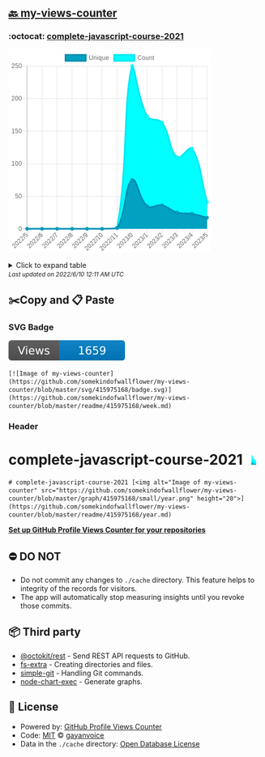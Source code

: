 ## [🔙 my-views-counter](https://github.com/somekindofwallflower/my-views-counter)

### :octocat: [complete-javascript-course-2021](https://github.com/somekindofwallflower/complete-javascript-course-2021)
![Image of my-views-counter](https://github.com/somekindofwallflower/my-views-counter/blob/master/graph/415975168/large/year.png)

<details>
	<summary>Click to expand table</summary>
	<h2>:calendar: Year Page Views Table</h2>
<table>
	<tr>
		<th>
			Last Updated
		</th>
		<th>
			Unique
		</th>
		<th>
			Count
		</th>
	</tr>
	<tr>
		<td>
			<code>2022/6/1</code>
		</td>
		<td>
			<code>17</code>
		</td>
		<td>
			<code>41</code>
		</td>
	</tr>
	<tr>
		<td>
			<code>2022/5/1</code>
		</td>
		<td>
			<code>23</code>
		</td>
		<td>
			<code>123</code>
		</td>
	</tr>
	<tr>
		<td>
			<code>2022/4/1</code>
		</td>
		<td>
			<code>25</code>
		</td>
		<td>
			<code>110</code>
		</td>
	</tr>
	<tr>
		<td>
			<code>2022/3/1</code>
		</td>
		<td>
			<code>36</code>
		</td>
		<td>
			<code>163</code>
		</td>
	</tr>
	<tr>
		<td>
			<code>2022/2/1</code>
		</td>
		<td>
			<code>35</code>
		</td>
		<td>
			<code>173</code>
		</td>
	</tr>
	<tr>
		<td>
			<code>2022/1/1</code>
		</td>
		<td>
			<code>75</code>
		</td>
		<td>
			<code>250</code>
		</td>
	</tr>
	<tr>
		<td>
			<code>2021/12/1</code>
		</td>
		<td>
			<code>1</code>
		</td>
		<td>
			<code>2</code>
		</td>
	</tr>
	<tr>
		<td>
			<code>2021/11/1</code>
		</td>
		<td>
			<code>0</code>
		</td>
		<td>
			<code>0</code>
		</td>
	</tr>
	<tr>
		<td>
			<code>2021/10/1</code>
		</td>
		<td>
			<code>0</code>
		</td>
		<td>
			<code>0</code>
		</td>
	</tr>
	<tr>
		<td>
			<code>2021/9/1</code>
		</td>
		<td>
			<code>0</code>
		</td>
		<td>
			<code>0</code>
		</td>
	</tr>
	<tr>
		<td>
			<code>2021/8/1</code>
		</td>
		<td>
			<code>0</code>
		</td>
		<td>
			<code>0</code>
		</td>
	</tr>
	<tr>
		<td>
			<code>2021/7/1</code>
		</td>
		<td>
			<code>0</code>
		</td>
		<td>
			<code>0</code>
		</td>
	</tr>
	<tr>
		<td>
			<code>2021/6/1</code>
		</td>
		<td>
			<code>0</code>
		</td>
		<td>
			<code>0</code>
		</td>
	</tr>
</table>

</details>
<small><i>Last updated on 2022/6/10 12:11 AM UTC</i></small>

## ✂️Copy and 📋 Paste
### SVG Badge
[![Image of my-views-counter](https://github.com/somekindofwallflower/my-views-counter/blob/master/svg/415975168/badge.svg)](https://github.com/somekindofwallflower/my-views-counter/blob/master/readme/415975168/week.md)
```readme
[![Image of my-views-counter](https://github.com/somekindofwallflower/my-views-counter/blob/master/svg/415975168/badge.svg)](https://github.com/somekindofwallflower/my-views-counter/blob/master/readme/415975168/week.md)
```
### Header
# complete-javascript-course-2021 [<img alt="Image of my-views-counter" src="https://github.com/somekindofwallflower/my-views-counter/blob/master/graph/415975168/small/year.png" height="20">](https://github.com/somekindofwallflower/my-views-counter/blob/master/readme/415975168/year.md)
```readme
# complete-javascript-course-2021 [<img alt="Image of my-views-counter" src="https://github.com/somekindofwallflower/my-views-counter/blob/master/graph/415975168/small/year.png" height="20">](https://github.com/somekindofwallflower/my-views-counter/blob/master/readme/415975168/year.md)
```
[**Set up GitHub Profile Views Counter for your repositories**](https://github.com/gayanvoice/github-profile-views-counter)
## ⛔ DO NOT
- Do not commit any changes to `./cache` directory. This feature helps to integrity of the records for visitors.
- The app will automatically stop measuring insights until you revoke those commits.
## 📦 Third party

- [@octokit/rest](https://www.npmjs.com/package/@octokit/rest) - Send REST API requests to GitHub.
- [fs-extra](https://www.npmjs.com/package/fs-extra) - Creating directories and files.
- [simple-git](https://www.npmjs.com/package/simple-git) - Handling Git commands.
- [node-chart-exec](https://www.npmjs.com/package/node-chart-exec) - Generate graphs.
## 📄 License
- Powered by: [GitHub Profile Views Counter](https://github.com/gayanvoice/github-profile-views-counter)
- Code: [MIT](./LICENSE) © [gayanvoice](https://github.com/gayanvoice/github-profile-views-counter)
- Data in the `./cache` directory: [Open Database License](https://opendatacommons.org/licenses/odbl/1-0/)